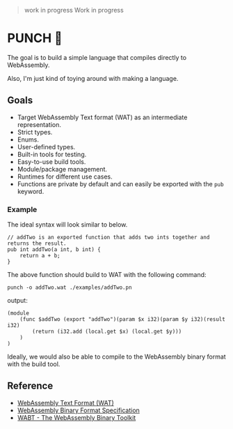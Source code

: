 > work in progress
> Work in progress

# PUNCH 🥊
The goal is to build a simple language that compiles directly to WebAssembly.

Also, I'm just kind of toying around with making a language.

## Goals
* Target WebAssembly Text format (WAT) as an intermediate representation.
* Strict types.
* Enums.
* User-defined types.
* Built-in tools for testing.
* Easy-to-use build tools.
* Module/package management.
* Runtimes for different use cases.
* Functions are private by default and can easily be exported with the `pub` keyword.

### Example

The ideal syntax will look similar to below.

```punch
// addTwo is an exported function that adds two ints together and returns the result.
pub int addTwo(a int, b int) {
    return a + b;
}
```

The above function should build to WAT with the following command:

```
punch -o addTwo.wat ./examples/addTwo.pn
```

output:
```wat
(module
    (func $addTwo (export "addTwo")(param $x i32)(param $y i32)(result i32)
        (return (i32.add (local.get $x) (local.get $y)))
    )
)
```
Ideally, we would also be able to compile to the WebAssembly binary format with the build tool.

## Reference
- [WebAssembly Text Format (WAT)](https://webassembly.github.io/spec/core/text/index.html)
- [WebAssembly Binary Format Specification](https://webassembly.github.io/spec/core/binary/index.html)
- [WABT - The WebAssembly Binary Toolkit](https://github.com/WebAssembly/wabt)